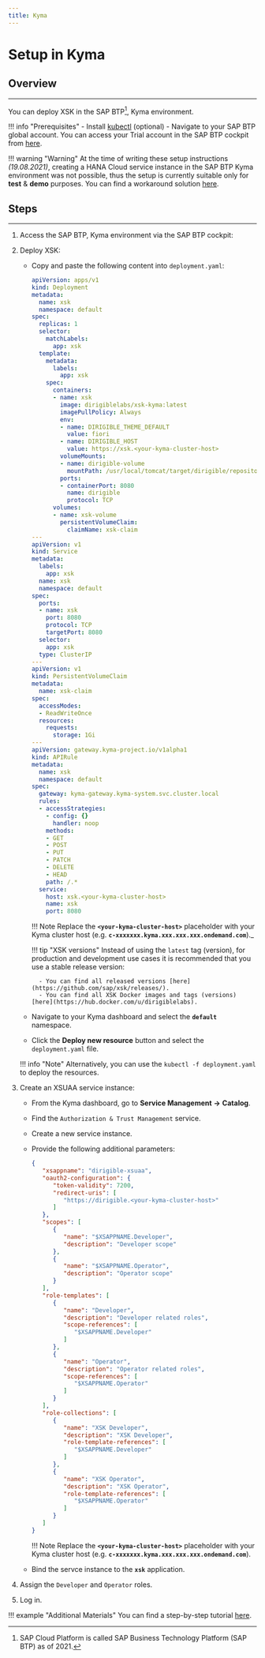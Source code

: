 ```yaml
---
title: Kyma
---
```


Setup in Kyma
===

## Overview
---

You can deploy XSK in the SAP BTP[^1], Kyma environment.

[^1]: SAP Cloud Platform is called SAP Business Technology Platform (SAP BTP) as of 2021.

!!! info "Prerequisites"
    - Install [kubectl](https://kubernetes.io/docs/tasks/tools/install-kubectl/) (optional)
    - Navigate to your SAP BTP global account. You can access your Trial account in the SAP BTP cockpit from [here](https://account.hanatrial.ondemand.com/).

!!! warning "Warning"
    At the time of writing these setup instructions _(19.08.2021)_, creating a HANA Cloud service instance in the SAP BTP Kyma environment was not possible, thus the setup is currently suitable only for **test** & **demo** purposes. You can find a workaround solution [here](https://github.com/SAP/xsk/discussions/394).

## Steps
---

1. Access the SAP BTP, Kyma environment via the SAP BTP cockpit:

1. Deploy XSK:

    - Copy and paste the following content into `deployment.yaml`:

        ```yaml
        apiVersion: apps/v1
        kind: Deployment
        metadata:
          name: xsk
          namespace: default
        spec:
          replicas: 1
          selector:
            matchLabels:
              app: xsk
          template:
            metadata:
              labels:
                app: xsk
            spec:
              containers:
              - name: xsk
                image: dirigiblelabs/xsk-kyma:latest
                imagePullPolicy: Always
                env:
                - name: DIRIGIBLE_THEME_DEFAULT
                  value: fiori
                - name: DIRIGIBLE_HOST
                  value: https://xsk.<your-kyma-cluster-host>
                volumeMounts:
                - name: dirigible-volume
                  mountPath: /usr/local/tomcat/target/dirigible/repository
                ports:
                - containerPort: 8080
                  name: dirigible
                  protocol: TCP
              volumes:
              - name: xsk-volume
                persistentVolumeClaim:
                  claimName: xsk-claim
        ---
        apiVersion: v1
        kind: Service
        metadata:
          labels:
            app: xsk
          name: xsk
          namespace: default
        spec:
          ports:
          - name: xsk
            port: 8080
            protocol: TCP
            targetPort: 8080
          selector:
            app: xsk
          type: ClusterIP
        ---
        apiVersion: v1
        kind: PersistentVolumeClaim
        metadata:
          name: xsk-claim
        spec:
          accessModes:
          - ReadWriteOnce
          resources:
            requests:
              storage: 1Gi
        ---
        apiVersion: gateway.kyma-project.io/v1alpha1
        kind: APIRule
        metadata:
          name: xsk
          namespace: default
        spec:
          gateway: kyma-gateway.kyma-system.svc.cluster.local
          rules:
          - accessStrategies:
            - config: {}
              handler: noop
            methods:
            - GET
            - POST
            - PUT
            - PATCH
            - DELETE
            - HEAD
            path: /.*
          service:
            host: xsk.<your-kyma-cluster-host>
            name: xsk
            port: 8080
        ```
	
        !!! Note
            Replace the **`<your-kyma-cluster-host>`** placeholder with your Kyma cluster host (e.g. **`c-xxxxxxx.kyma.xxx.xxx.xxx.ondemand.com`**)._

        !!! tip "XSK versions"
            Instead of using the `latest` tag (version), for production and development use cases it is recommended that you use a stable release version:

            - You can find all released versions [here](https://github.com/sap/xsk/releases/).
            - You can find all XSK Docker images and tags (versions) [here](https://hub.docker.com/u/dirigiblelabs).

    - Navigate to your Kyma dashboard and select the **`default`** namespace.

    - Click the **Deploy new resource** button and select the `deployment.yaml` file.

    !!! info "Note"
        Alternatively, you can use the `kubectl -f deployment.yaml` to deploy the resources.

1. Create an XSUAA service instance:

    - From the Kyma dashboard, go to **Service Management** **&rarr;** **Catalog**.
    - Find the `Authorization & Trust Management` service.
    - Create a new service instance.
    - Provide the following additional parameters:

        ```json
        {
           "xsappname": "dirigible-xsuaa",
           "oauth2-configuration": {
              "token-validity": 7200,
              "redirect-uris": [
                 "https://dirigible.<your-kyma-cluster-host>"
              ]
           },
           "scopes": [
              {
                 "name": "$XSAPPNAME.Developer",
                 "description": "Developer scope"
              },
              {
                 "name": "$XSAPPNAME.Operator",
                 "description": "Operator scope"
              }
           ],
           "role-templates": [
              {
                 "name": "Developer",
                 "description": "Developer related roles",
                 "scope-references": [
                    "$XSAPPNAME.Developer"
                 ]
              },
              {
                 "name": "Operator",
                 "description": "Operator related roles",
                 "scope-references": [
                    "$XSAPPNAME.Operator"
                 ]
              }
           ],
           "role-collections": [
              {
                 "name": "XSK Developer",
                 "description": "XSK Developer",
                 "role-template-references": [ 
                    "$XSAPPNAME.Developer"
                 ]
              },
              {
                 "name": "XSK Operator",
                 "description": "XSK Operator",
                 "role-template-references": [ 
                    "$XSAPPNAME.Operator"
                 ]
              }
           ]	
        }
        ```

        !!! Note
            Replace the **`<your-kyma-cluster-host>`** placeholder with your Kyma cluster host (e.g. **`c-xxxxxxx.kyma.xxx.xxx.xxx.ondemand.com`**).

    - Bind the servce instance to the **`xsk`** application.

1. Assign the `Developer` and `Operator` roles.

1. Log in.

!!! example "Additional Materials"
    You can find a step-by-step tutorial [here](https://blogs.sap.com/2020/10/13/how-to-deploy-eclipse-dirigible-in-the-sap-cloud-platform-kyma-environment/).
